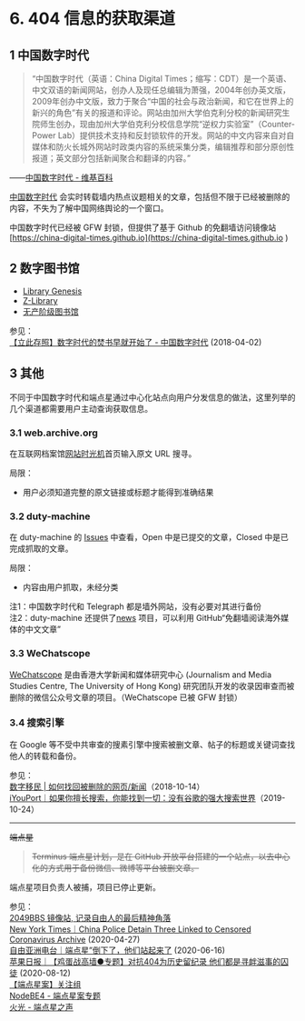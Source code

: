 # 6. 404 信息的获取渠道



## 1 中国数字时代

> “中国数字时代（英语：China Digital Times；缩写：CDT）是一个英语、中文双语的新闻网站，创办人及现任总编辑为萧强，2004年创办英文版，2009年创办中文版，致力于聚合“中国的社会与政治新闻，和它在世界上的新兴的角色”有关的报道和评论。网站由加州大学伯克利分校的新闻研究生院师生创办，现由加州大学伯克利分校信息学院“逆权力实验室”（Counter-Power Lab）提供技术支持和反封锁软件的开发。网站的中文内容来自对自媒体和防火长城外网站时政类内容的系统采集分类，编辑推荐和部分原创性报道；英文部分包括新闻聚合和翻译的内容。”  

——[中国数字时代 - 维基百科](https://zh.wikipedia.org/wiki/中国数字时代) 

[中国数字时代](https://chinadigitaltimes.net/chinese/) 会实时转载墙内热点议题相关的文章，包括但不限于已经被删除的内容，不失为了解中国网络舆论的一个窗口。

中国数字时代已经被 GFW 封锁，但提供了基于 Github 的免翻墙访问镜像站 [https://china-digital-times.github.io](https://china-digital-times.github.io ) 



## 2 数字图书馆
- [Library Genesis](https://libgen.rs/)
- [Z-Library](https://b-ok.cc/)
- [无产阶级图书馆](https://library.proletarian.me/)



参见：  
[【立此存照】数字时代的焚书早就开始了 - 中国数字时代](https://chinadigitaltimes.net/chinese/582131.html) (2018-04-02)



## 3 其他
不同于中国数字时代和端点星通过中心化站点向用户分发信息的做法，这里列举的几个渠道都需要用户主动查询获取信息。



### 3.1 web.archive.org

在互联网档案馆[网站时光机](https://web.archive.org/)首页输入原文 URL 搜寻。 

局限：

- 用户必须知道完整的原文链接或标题才能得到准确结果



### 3.2 duty-machine
在 duty-machine 的 [Issues](https://github.com/duty-machine/duty-machine/issues) 中查看，Open 中是已提交的文章，Closed 中是已完成抓取的文章。

局限：   
- 内容由用户抓取，未经分类

注1：中国数字时代和 Telegraph 都是墙外网站，没有必要对其进行备份   
注2：duty-machine 还提供了[news](https://github.com/duty-machine/news) 项目，可以利用 GitHub“免翻墙阅读海外媒体的中文文章”



### 3.3 WeChatscope

[WeChatscope](https://wechatscope.jmsc.hku.hk/) 是由香港大学新闻和媒体研究中心 (Journalism and Media Studies Centre, The University of Hong Kong) 研究团队开发的收录因审查而被删除的微信公众号文章的项目。（WeChatscope 已被 GFW 封锁）



### 3.4 搜索引擎

在 Google 等不受中共审查的搜素引擎中搜索被删文章、帖子的标题或关键词查找他人的转载和备份。

参见：  
[数字移民 | 如何找回被删除的网页/新闻](https://digitalimmigrant.org/360)（2018-10-14）  
[iYouPort｜如果你擅长搜索，你能找到一切：没有谷歌的强大搜索世界](https://www.iyouport.org/%e5%a6%82%e6%9e%9c%e4%bd%a0%e6%93%85%e9%95%bf%e6%90%9c%e7%b4%a2%ef%bc%8c%e4%bd%a0%e8%83%bd%e6%89%be%e5%88%b0%e4%b8%80%e5%88%87%ef%bc%9a%e6%b2%a1%e6%9c%89%e8%b0%b7%e6%ad%8c%e7%9a%84%e5%bc%ba%e5%a4%a7/)（2019-10-24）



----

~~端点星~~

> ~~Terminus 端点星计划，是在 GitHub 开放平台搭建的一个站点，以去中心化的方式用于备份微信、微博等平台被删文章。~~

端点星项目负责人被捕，项目已停止更新。

参见：  
[2049BBS 镜像站, 记录自由人的最后精神角落](https://github.com/2049bbs/2049bbs.github.io)   
[New York Times｜China Police Detain Three Linked to Censored Coronavirus Archive](https://www.nytimes.com/reuters/2020/04/27/world/asia/27reuters-health-coronavirus-china-rights.html) (2020-04-27)  
[自由亚洲电台｜端点星”倒下了，他们站起来了](https://www.rfa.org/mandarin/yataibaodao/renquanfazhi/cc-06162020095537.html) (2020-06-16)  
[苹果日报｜【鸡蛋战高墙●专题】对抗404为历史留纪录 他们都是寻衅滋事的囚徒](https://hk.appledaily.com/china/20200812/KGKLOETC26FDC2Z3TWONIQVAMY/) (2020-08-12)  
[【端点星案】关注组](https://terminus2049.xyz)  
[NodeBE4 - 端点星案专题](https://be4.herokuapp.com/category/20/%E7%AB%AF%E7%82%B9%E6%98%9F%E6%A1%88%E4%B8%93%E9%A2%98)  
[火光 - 端点星之声](https://2049post.wordpress.com/category/%e5%88%8a%e7%89%a9%e7%89%88%e5%9d%97/%e7%ab%af%e7%82%b9%e6%98%9f%e4%b9%8b%e5%a3%b0/)

